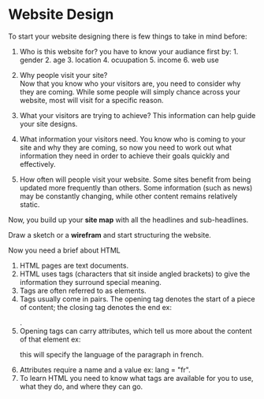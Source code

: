 # Website Design

To start your website designing there is few things to take in mind before:

  1. Who is this website for?
  you have to know your audiance first by:
    1. gender
    2. age
    3. location
    4. ocuupation
    5. income
    6. web use

 2. Why people visit your site?    
 Now that you know who your visitors are, you need to consider why they are coming. While some people will simply chance across your website, most will visit for a specific reason.

  3. What your visitors are trying to achieve? 
 This information can help guide your site designs.

 4. What information your visitors need.
 You know who is coming to your site and why they are coming, so now you need to work out what information they need in order to achieve their goals quickly and effectively. 

 5. How often will people visit your website.
 Some sites benefit from being updated more frequently than others. Some information (such as news) may be constantly changing, while other content remains relatively static. 


Now, you build up your **site map** with all the headlines and sub-headlines.

Draw a sketch or a **wirefram** and start structuring the website.


Now you need a brief about HTML 
 1. HTML pages are text documents.
 2. HTML uses tags (characters that sit inside angled brackets) to give the information they surround special meaning.
 3. Tags are often referred to as elements.
 4. Tags usually come in pairs. The opening tag denotes the start of a piece of content; the closing tag denotes the end  ex: <p> </p>.
 5. Opening tags can carry attributes, which tell us more about the content of that element ex: <p lang = "fr"> this will specify the language of the paragraph in french.
 6. Attributes require a name and a value ex: lang = "fr".
 7. To learn HTML you need to know what tags are available for you to use, what they do, and where they can go.